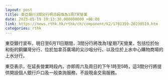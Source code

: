 ```yaml
---
layout: post
title: 東亞銀行3間分行明日起改為1周7天營業
date: 2023-05-19 19:13:30.000000000 +08:00
link: https://news.rthk.hk/rthk/ch/component/k2/1701359-20230519.htm
categories: rthk
---
```


東亞銀行宣布，明日至6月11日期間，3間分行將改為1星期7天營業，包括位於怡和街的銅鑼灣分行、位於加拿芬廣場的尖沙咀分行、以及位於上水中心購物商場的上水分行。

東亞表示，在延長營業時段內，亦即周六及周日的下午1時至5時，這3間分行將提供開設個人銀行戶口及一般查詢服務，不設現金交易服務。
